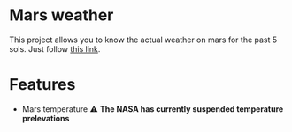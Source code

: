 # Mars weather
This project allows you to know the actual weather on mars for the past 5 sols. Just follow [this link](https://pythack.github.io/mars_weather). 
# Features
* Mars temperature :warning: **The NASA has currently suspended temperature prelevations**
